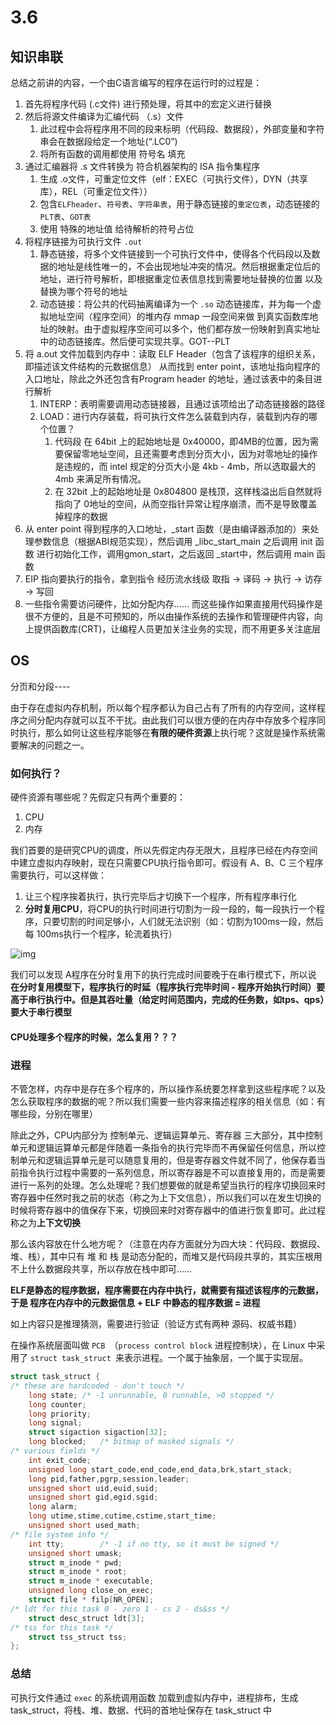 # 3.6 

## 知识串联

总结之前讲的内容，一个由C语言编写的程序在运行时的过程是：

1. 首先将程序代码 (.c文件) 进行预处理，将其中的宏定义进行替换
2. 然后将源文件编译为汇编代码 （.s）文件 
   1. 此过程中会将程序用不同的段来标明（代码段、数据段），外部变量和字符串会在数据段给定一个地址(“.LC0”)
   2. 将所有函数的调用都使用 符号名 填充
3. 通过汇编器将 .s 文件转换为 符合机器架构的 ISA 指令集程序
   1. 生成 .o文件，可重定位文件（elf：EXEC（可执行文件），DYN（共享库），REL（可重定位文件））
   2. 包含`ELFheader`、`符号表`、`字符串表`，用于静态链接的`重定位表`，动态链接的` PLT表`、`GOT表`
   3. 使用 特殊的地址值 给待解析的符号占位
4. 将程序链接为可执行文件	`.out`
   1. 静态链接，将多个文件链接到一个可执行文件中，使得各个代码段以及数据的地址是线性唯一的，不会出现地址冲突的情况。然后根据重定位后的地址，进行符号解析，即根据重定位表信息找到需要地址替换的位置 以及 替换为哪个符号的地址
   2. 动态链接：将公共的代码抽离编译为一个 `.so` 动态链接库，并为每一个虚拟地址空间（程序空间）的堆内存 mmap 一段空间来做 到真实函数库地址的映射。由于虚拟程序空间可以多个，他们都存放一份映射到真实地址中的动态链接库。然后便可实现共享。GOT--PLT
5. 将 a.out 文件加载到内存中：读取 ELF Header（包含了该程序的组织关系，即描述该文件结构的元数据信息） 从而找到 enter point，该地址指向程序的入口地址，除此之外还包含有Program header 的地址，通过该表中的条目进行解析
   1. INTERP：表明需要调用动态链接器，且通过该项给出了动态链接器的路径
   2. LOAD：进行内存装载，将可执行文件怎么装载到内存，装载到内存的哪个位置？
      1. 代码段 在 64bit 上的起始地址是 0x40000，即4MB的位置，因为需要保留零地址空间，且还需要考虑到分页大小，因为对零地址的操作是违规的，而 intel 规定的分页大小是 4kb - 4mb，所以选取最大的 4mb 来满足所有情况。
      2. 在 32bit 上的起始地址是  0x804800 是栈顶，这样栈溢出后自然就将指向了 0地址的空间，从而空指针异常让程序崩溃，而不是导致覆盖掉程序的数据
6. 从 enter point 得到程序的入口地址，_start 函数（是由编译器添加的）来处理参数信息（根据ABI规范实现），然后调用 _libc_start_main 之后调用 init 函数 进行初始化工作，调用gmon_start，之后返回 _start中，然后调用 main 函数
7. EIP 指向要执行的指令，拿到指令 经历流水线级  取指 -> 译码 -> 执行 -> 访存 -> 写回
8. 一些指令需要访问硬件，比如分配内存…… 而这些操作如果直接用代码操作是很不方便的，且是不可预知的，所以由操作系统的去操作和管理硬件内容，向上提供函数库(CRT)，让编程人员更加关注业务的实现，而不用更多关注底层



## OS 

分页和分段----



由于存在虚拟内存机制，所以每个程序都认为自己占有了所有的内存空间，这样程序之间分配内存就可以互不干扰。由此我们可以很方便的在内存中存放多个程序同时执行，那么如何让这些程序能够在**有限的硬件资源**上执行呢？这就是操作系统需要解决的问题之一。

### 如何执行？

硬件资源有哪些呢？先假定只有两个重要的：

1. CPU
2. 内存 

我们首要的是研究CPU的调度，所以先假定内存无限大，且程序已经在内存空间中建立虚拟内存映射，现在只需要CPU执行指令即可。假设有 A、B、C 三个程序需要执行，可以这样做：

1. 让三个程序挨着执行，执行完毕后才切换下一个程序，所有程序串行化
2. **分时复用CPU**，将CPU的执行时间进行切割为一段一段的，每一段执行一个程序，只要切割的时间足够小，人们就无法识别（如：切割为100ms一段，然后每 100ms执行一个程序，轮流着执行）

![img](https://q-1306233034.cos.ap-guangzhou.myqcloud.com/company/1655781726689-16a7abd4-e304-45b6-b274-1d65ac46bf34.png?tximg)

我们可以发现 A程序在分时复用下的执行完成时间要晚于在串行模式下，所以说 **在分时复用模型下，程序执行的时延（程序执行完毕时间 - 程序开始执行时间）要高于串行执行中。但是其吞吐量（给定时间范围内，完成的任务数，如tps、qps）要大于串行模型**



#### CPU处理多个程序的时候，怎么复用？？？





### 进程

不管怎样，内存中是存在多个程序的，所以操作系统要怎样拿到这些程序呢？以及怎么获取程序的数据的呢？所以我们需要一些内容来描述程序的相关信息（如：有哪些段，分别在哪里）

除此之外，CPU内部分为 控制单元、逻辑运算单元、寄存器 三大部分，其中控制单元和逻辑运算单元都是伴随着一条指令的执行完毕而不再保留任何信息，所以控制单元和逻辑运算单元是可以随意复用的，但是寄存器文件就不同了，他保存着当前指令执行过程中需要的一系列信息，所以寄存器是不可以直接复用的，而是需要进行一系列的处理。怎么处理呢？我们想要做的就是希望当执行的程序切换回来时寄存器中任然时我之前的状态（称之为上下文信息），所以我们可以在发生切换的时候将寄存器中的值保存下来，切换回来时对寄存器中的值进行恢复即可。此过程称之为**上下文切换**

那么该内容放在什么地方呢？（注意在内存方面就分为四大块：代码段、数据段、堆、栈），其中只有 堆 和 栈 是动态分配的，而堆又是代码段共享的，其实压根用不上什么数据段共享，所以存放在栈中即可……

**ELF是静态的程序数据，程序需要在内存中执行，就需要有描述该程序的元数据，于是 程序在内存中的元数据信息 + ELF 中静态的程序数据 = 进程**



如上内容只是推理猜测，需要进行验证（验证方式有两种 源码、权威书籍）

在操作系统层面叫做 `PCB `（`process control block` 进程控制块），在 Linux 中采用了 `struct task_struct `来表示进程。一个属于抽象层，一个属于实现层。

```c
struct task_struct {
/* these are hardcoded - don't touch */
	long state;	/* -1 unrunnable, 0 runnable, >0 stopped */
	long counter;
	long priority;
	long signal;
	struct sigaction sigaction[32];
	long blocked;	/* bitmap of masked signals */
/* various fields */
	int exit_code;
	unsigned long start_code,end_code,end_data,brk,start_stack;
	long pid,father,pgrp,session,leader;
	unsigned short uid,euid,suid;
	unsigned short gid,egid,sgid;
	long alarm;
	long utime,stime,cutime,cstime,start_time;
	unsigned short used_math;
/* file system info */
	int tty;		/* -1 if no tty, so it must be signed */
	unsigned short umask;
	struct m_inode * pwd;
	struct m_inode * root;
	struct m_inode * executable;
	unsigned long close_on_exec;
	struct file * filp[NR_OPEN];
/* ldt for this task 0 - zero 1 - cs 2 - ds&ss */
	struct desc_struct ldt[3];
/* tss for this task */
	struct tss_struct tss;
};
```



### 总结

可执行文件通过 `exec` 的系统调用函数 加载到虚拟内存中，进程排布，生成 task_struct，将栈、堆、数据、代码的首地址保存在 task_struct 中